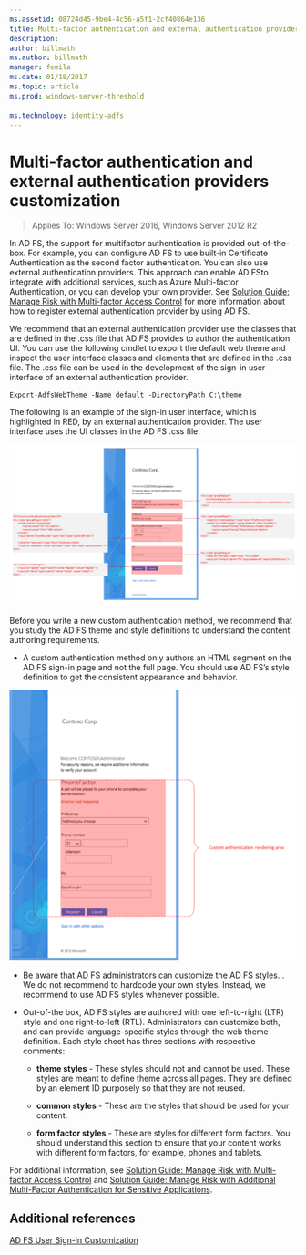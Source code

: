 ```yaml
---
ms.assetid: 08724d45-9be4-4c56-a5f1-2cf40864e136
title: Multi-factor authentication and external authentication providers customization 
description:
author: billmath
ms.author: billmath
manager: femila
ms.date: 01/18/2017
ms.topic: article
ms.prod: windows-server-threshold

ms.technology: identity-adfs
---
```


# Multi-factor authentication and external authentication providers customization 

>Applies To: Windows Server 2016, Windows Server 2012 R2

In AD FS, the support for multifactor authentication is provided out\-of\-the\-box. For example, you can configure AD FS to use built\-in Certificate Authentication as the second factor authentication. You can also use external authentication providers. This approach can enable AD FSto integrate with additional services, such as Azure Multi-factor Authentication, or you can develop your own provider. See [Solution Guide: Manage Risk with Multi\-factor Access Control](http://technet.microsoft.com/library/dn280937.aspx) for more information about how to register external authentication provider by using AD FS.  
  
We recommend that an external authentication provider use the classes that are defined in the .css file that AD FS provides to author the authentication UI. You can use the following cmdlet to export the default web theme and inspect the user interface classes and elements that are defined in the .css file. The .css file can be used in the development of the sign\-in user interface of an external authentication provider.  
  

    Export-AdfsWebTheme -Name default -DirectoryPath C:\theme  
 
  
The following is an example of the sign\-in user interface, which is highlighted in RED, by an external authentication provider. The user interface uses the UI classes in the AD FS .css file.  
  
![AD FS and MFA](media/AD-FS-user-sign-in-customization/ADFS_Blue_Custom8.png)  
  
Before you write a new custom authentication method, we recommend that you study the AD FS theme and style definitions to understand the content authoring requirements.  
  
-   A custom authentication method only authors an HTML segment on the AD FS sign\-in page and not the full page. You should use AD FS’s style definition to get the consistent appearance and behavior.  
  
![AD FS and MFA](media/AD-FS-user-sign-in-customization/ADFS_Blue_Custom9.png)  
  
-   Be aware that AD FS administrators can customize the AD FS styles. . We do not recommend to hardcode your own styles. Instead, we recommend to use AD FS styles whenever possible.  
  
-   Out\-of\-the box, AD FS styles are authored with one left\-to\-right \(LTR\) style and one right\-to\-left \(RTL\). Administrators can customize both, and can provide language\-specific styles through the web theme definition. Each style sheet has three sections with respective comments:  
  
    -   **theme styles** \- These styles should not and cannot be used. These styles are meant to define theme across all pages. They are defined by an element ID purposely so that they are not reused.  
  
    -   **common styles** \- These are the styles that should be used for your content.  
  
    -   **form factor styles** \- These are styles for different form factors. You should understand this section to ensure that your content works with different form factors, for example, phones and tablets.  
  
For additional information, see [Solution Guide: Manage Risk with Multi\-factor Access Control](http://technet.microsoft.com/library/dn280937.aspx) and [Solution Guide: Manage Risk with Additional Multi\-Factor Authentication for Sensitive Applications](http://tnstage.redmond.corp.microsoft.com/library/dn280949.aspx).  

## Additional references 
[AD FS User Sign-in Customization](AD-FS-user-sign-in-customization.md) 
